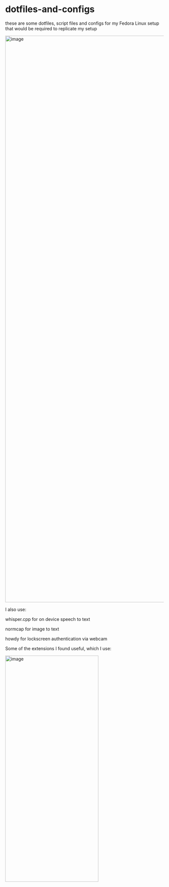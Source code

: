 # dotfiles-and-configs
these are some dotfiles, script files and configs for my Fedora Linux setup that would be required to replicate my setup


<img width="2879" height="1799" alt="image" src="https://github.com/user-attachments/assets/6fa93148-dd2a-4f13-b3d4-9eb8f632176f" />

I also use:

whisper.cpp for on device speech to text

normcap for image to text

howdy for lockscreen authentication via webcam

Some of the extensions I found useful, which I use:

<img width="296" height="718" alt="image" src="https://github.com/user-attachments/assets/f9069935-5fef-4e92-b221-c386182fbdbf" />


